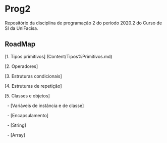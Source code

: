 # Prog2

Repositório da disciplina de programação 2 do período 2020.2 do Curso de SI da UniFacisa.

## RoadMap

[1. Tipos primitivos] (Content/Tipos%Primitivos.md)

[2. Operadores]

[3. Estruturas condicionais]

[4. Estruturas de repetição]

[5. Classes e objetos]

&nbsp; - [Variáveis de instância e de classe]

&nbsp; - [Encapsulamento]

&nbsp; - [String]

&nbsp; - [Array]
